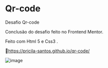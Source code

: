 # Qr-code

 Desafio Qr-code 
 
Conclusão do desafio feito no Frontend Mentor.

Feito com Html 5 e Css3 .<br>

 🔗https://pricila-santos.github.io/qr-code/
 
 ![image](https://user-images.githubusercontent.com/108711196/193100890-8e178dd1-f3a7-4c38-9e87-e48ac2003c5b.png)

